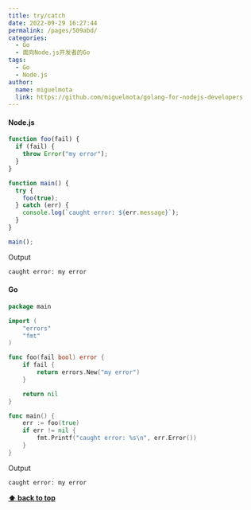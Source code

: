 ```yaml
---
title: try/catch
date: 2022-09-29 16:27:44
permalink: /pages/509abd/
categories:
  - Go
  - 面向Node.js开发者的Go
tags:
  - Go
  - Node.js
author:
  name: miguelmota
  link: https://github.com/miguelmota/golang-for-nodejs-developers
---
```


#### Node.js

```js
function foo(fail) {
  if (fail) {
    throw Error("my error");
  }
}

function main() {
  try {
    foo(true);
  } catch (err) {
    console.log(`caught error: ${err.message}`);
  }
}

main();
```

Output

```bash
caught error: my error
```

#### Go

```go
package main

import (
	"errors"
	"fmt"
)

func foo(fail bool) error {
	if fail {
		return errors.New("my error")
	}

	return nil
}

func main() {
	err := foo(true)
	if err != nil {
		fmt.Printf("caught error: %s\n", err.Error())
	}
}
```

Output

```bash
caught error: my error
```

**[⬆ back to top](#contents)**
